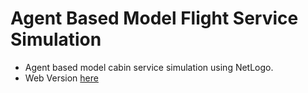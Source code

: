 # Agent Based Model Flight Service Simulation


- Agent based model cabin service simulation using NetLogo.
- Web Version [here](https://carlostussi.github.io/agent_model_777/)
